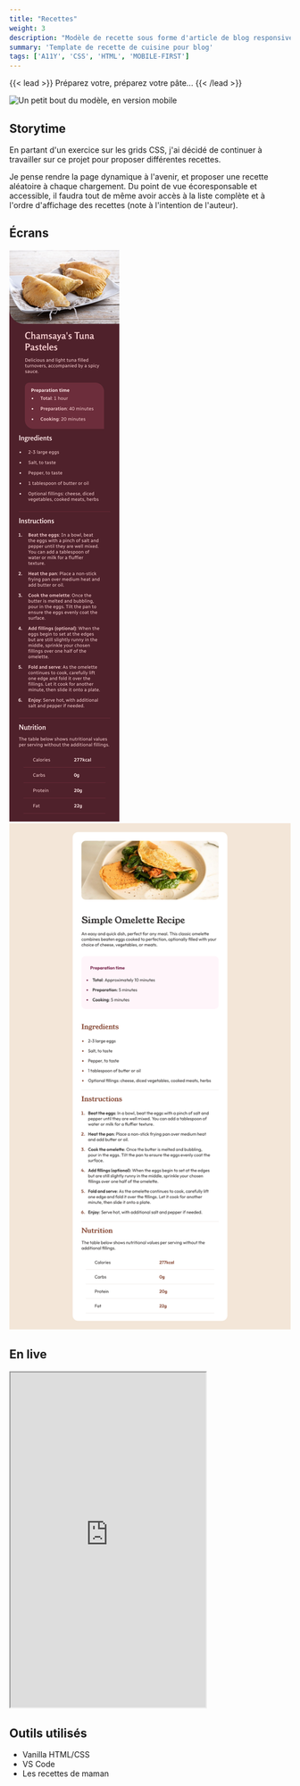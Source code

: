 ```yaml
---
title: "Recettes"
weight: 3
description: "Modèle de recette sous forme d'article de blog responsive, accessible et moderne"
summary: 'Template de recette de cuisine pour blog'
tags: ['A11Y', 'CSS', 'HTML', 'MOBILE-FIRST']
---
```



{{< lead >}}
Préparez votre, préparez votre pâte...
{{< /lead >}}

![Un petit bout du modèle, en version mobile](Lead.png) 

## Storytime

En partant d'un exercice sur les grids CSS, j'ai décidé de continuer à travailler sur ce projet pour proposer différentes recettes.

Je pense rendre la page dynamique à l'avenir, et proposer une recette aléatoire à chaque chargement. 
Du point de vue écoresponsable et accessible, il faudra tout de même avoir accès à la liste complète et à l'ordre d'affichage des recettes (note à l'intention de l'auteur).


## Écrans 


![Une recette de pastels](Mobile.png "Version mobile") 
![Une recette de pastels](Desktop.png "Version desktop") 


## En live


<iframe src="https://contrebasses.github.io/recipe/" width="350px" height="600px"></iframe>


## Outils utilisés

- Vanilla HTML/CSS
- VS Code
- Les recettes de maman

